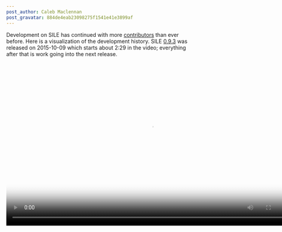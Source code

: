```yaml
---
post_author: Caleb Maclennan
post_gravatar: 884de4eab23098275f1541e41e3899af
---
```

Development on SILE has continued with more [contributors][contributors] than ever before. Here is a visualization of the development history. SILE [0.9.3][0.9.3] was released on 2015-10-09 which starts about 2:29 in the video; everything after that is work going into the next release.

<video width="768" height="432" preload="metadata" controls="" poster="{{ site.baseurl }}/images/gource.png"><source src="{{ site.baseurl }}/images/gource.webm" type="video/webm; codecs=vp8,vorbis" /><source src="https://media.githubusercontent.com/media/alerque/sile/gh-pages/images/gource.webm" type="video/webm; codecs=vp8,vorbis" /></video>

[contributors]: https://github.com/simoncozens/sile/graphs/contributors
[0.9.3]: https://github.com/simoncozens/sile/releases/tag/v0.9.3
